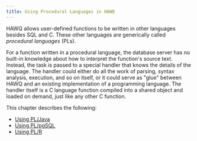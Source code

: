 ```yaml
---
title: Using Procedural Languages in HAWQ
---
```


HAWQ allows user-defined functions to be written in other languages besides SQL and C. These other languages are generically called *procedural languages* (PLs).

For a function written in a procedural language, the database server has no built-in knowledge about how to interpret the function's source text. Instead, the task is passed to a special handler that knows the details of the language. The handler could either do all the work of parsing, syntax analysis, execution, and so on itself, or it could serve as "glue" between HAWQ and an existing implementation of a programming language. The handler itself is a C language function compiled into a shared object and loaded on demand, just like any other C function.

This chapter describes the following:

-   <a href="using_pljava.html">Using PL/Java</a>
-   <a href="using_plpgsql.html">Using PL/pgSQL</a>
-   <a href="using_plr.html">Using PL/R</a>




